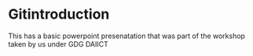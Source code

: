 # Gitintroduction
This has a basic powerpoint presenatation that was part of the workshop taken by us under GDG DAIICT
